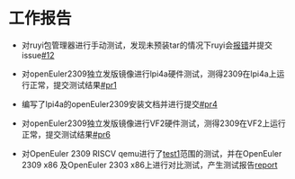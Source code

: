 # 工作报告

- 对ruyi包管理器进行手动测试，发现未预装tar的情况下ruyi会[报错](./week22/ruyi.md)并提交issue[#12](https://github.com/ruyisdk/ruyi/issues/12)

- 对openEuler2309独立发版镜像进行lpi4a硬件测试，测得2309在lpi4a上运行正常，提交测试结果[#pr1](https://gitee.com/yunxiangluo/openEuler-RISC-V-23.09-independent/pulls/1)

- 编写了lpi4a的openEuler2309安装文档并进行提交[#pr4](https://gitee.com/yunxiangluo/openEuler-RISC-V-23.09-independent/pulls/4)

- 对openEuler2309独立发版镜像进行VF2硬件测试，测得2309在VF2上运行正常，提交测试结果[#pr6](https://gitee.com/yunxiangluo/openEuler-RISC-V-23.09-independent/pulls/6)

- 对OpenEuler 2309 RISCV qemu进行了[test1](./week21/oefor2309test_2)范围的测试，并在OpenEuler 2309 x86 及OpenEuler 2303 x86上进行对比测试，产生测试报告[report](./week22/Mugen.md)

